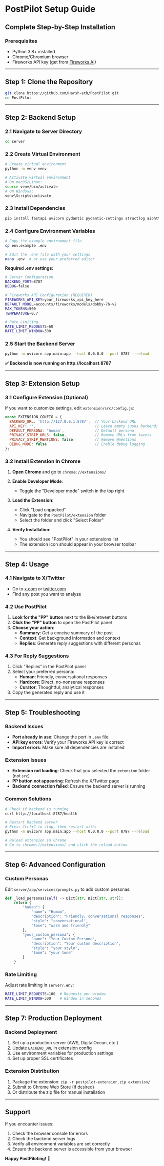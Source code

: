 # PostPilot Setup Guide

## Complete Step-by-Step Installation

### Prerequisites
- Python 3.8+ installed
- Chrome/Chromium browser
- Fireworks API key (get from [Fireworks AI](https://fireworks.ai/))

---

## Step 1: Clone the Repository

```bash
git clone https://github.com/Harsh-eth/PostPilot.git
cd PostPilot
```

---

## Step 2: Backend Setup

### 2.1 Navigate to Server Directory
```bash
cd server
```

### 2.2 Create Virtual Environment
```bash
# Create virtual environment
python -m venv venv

# Activate virtual environment
# On macOS/Linux:
source venv/bin/activate
# On Windows:
venv\Scripts\activate
```

### 2.3 Install Dependencies
```bash
pip install fastapi uvicorn pydantic pydantic-settings structlog aiohttp langdetect redis python-multipart
```

### 2.4 Configure Environment Variables
```bash
# Copy the example environment file
cp env.example .env

# Edit the .env file with your settings
nano .env  # or use your preferred editor
```

**Required .env settings:**
```bash
# Server Configuration
BACKEND_PORT=8787
DEBUG=false

# Fireworks API Configuration (REQUIRED)
FIREWORKS_API_KEY=your_fireworks_api_key_here
DEFAULT_MODEL=accounts/fireworks/models/dobby-7b-v2
MAX_TOKENS=500
TEMPERATURE=0.7

# Rate Limiting
RATE_LIMIT_REQUESTS=60
RATE_LIMIT_WINDOW=300
```

### 2.5 Start the Backend Server
```bash
python -m uvicorn app.main:app --host 0.0.0.0 --port 8787 --reload
```

**✅ Backend is now running on http://localhost:8787**

---

## Step 3: Extension Setup

### 3.1 Configure Extension (Optional)
If you want to customize settings, edit `extension/src/config.js`:

```javascript
const EXTENSION_CONFIG = {
  BACKEND_URL: 'http://127.0.0.1:8787',  // Your backend URL
  API_KEY: '',                           // Leave empty (uses backend)
  DEFAULT_PERSONA: 'human',              // Default persona
  PRIVACY_STRIP_URLS: false,             // Remove URLs from tweets
  PRIVACY_STRIP_MENTIONS: false,         // Remove @mentions
  DEBUG_MODE: false                      // Enable debug logging
};
```

### 3.2 Install Extension in Chrome

1. **Open Chrome** and go to `chrome://extensions/`

2. **Enable Developer Mode**:
   - Toggle the "Developer mode" switch in the top right

3. **Load the Extension**:
   - Click "Load unpacked"
   - Navigate to the `PostPilot/extension` folder
   - Select the folder and click "Select Folder"

4. **Verify Installation**:
   - You should see "PostPilot" in your extensions list
   - The extension icon should appear in your browser toolbar

---

## Step 4: Usage

### 4.1 Navigate to X/Twitter
- Go to [x.com](https://x.com) or [twitter.com](https://twitter.com)
- Find any post you want to analyze

### 4.2 Use PostPilot
1. **Look for the "PP" button** next to the like/retweet buttons
2. **Click the "PP" button** to open the PostPilot panel
3. **Choose your action**:
   - **Summary**: Get a concise summary of the post
   - **Context**: Get background information and context
   - **Replies**: Generate reply suggestions with different personas

### 4.3 For Reply Suggestions
1. Click "Replies" in the PostPilot panel
2. Select your preferred persona:
   - **Human**: Friendly, conversational responses
   - **Hardcore**: Direct, no-nonsense responses  
   - **Curator**: Thoughtful, analytical responses
3. Copy the generated reply and use it

---

## Step 5: Troubleshooting

### Backend Issues
- **Port already in use**: Change the port in `.env` file
- **API key errors**: Verify your Fireworks API key is correct
- **Import errors**: Make sure all dependencies are installed

### Extension Issues
- **Extension not loading**: Check that you selected the `extension` folder (not `src`)
- **PP button not appearing**: Refresh the X/Twitter page
- **Backend connection failed**: Ensure the backend server is running

### Common Solutions
```bash
# Check if backend is running
curl http://localhost:8787/health

# Restart backend server
# Press Ctrl+C to stop, then restart with:
python -m uvicorn app.main:app --host 0.0.0.0 --port 8787 --reload

# Reload extension in Chrome
# Go to chrome://extensions/ and click the reload button
```

---

## Step 6: Advanced Configuration

### Custom Personas
Edit `server/app/services/prompts.py` to add custom personas:

```python
def _load_personas(self) -> Dict[str, Dict[str, str]]:
    return {
        "human": {
            "name": "Human",
            "description": "Friendly, conversational responses",
            "style": "conversational",
            "tone": "warm and friendly"
        },
        "your_custom_persona": {
            "name": "Your Custom Persona",
            "description": "Your custom description",
            "style": "your style",
            "tone": "your tone"
        }
    }
```

### Rate Limiting
Adjust rate limiting in `server/.env`:
```bash
RATE_LIMIT_REQUESTS=100  # Requests per window
RATE_LIMIT_WINDOW=300    # Window in seconds
```

---

## Step 7: Production Deployment

### Backend Deployment
1. Set up a production server (AWS, DigitalOcean, etc.)
2. Update `BACKEND_URL` in extension config
3. Use environment variables for production settings
4. Set up proper SSL certificates

### Extension Distribution
1. Package the extension: `zip -r postpilot-extension.zip extension/`
2. Submit to Chrome Web Store (if desired)
3. Or distribute the zip file for manual installation

---

## Support

If you encounter issues:
1. Check the browser console for errors
2. Check the backend server logs
3. Verify all environment variables are set correctly
4. Ensure the backend server is accessible from your browser

**Happy PostPiloting! 🚀**
